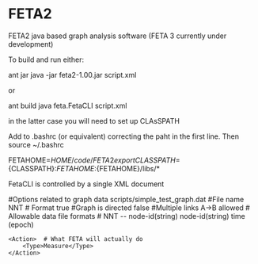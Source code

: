 FETA2
=====

FETA2 java based graph analysis software (FETA 3 currently under development)

To build and run either:

ant jar
java -jar feta2-1.00.jar script.xml

or

ant build
java feta.FetaCLI script.xml

in the latter case you will need to set up CLAsSPATH

Add to .bashrc (or equivalent) correcting the paht in the first line.
Then source ~/.bashrc

FETAHOME=${HOME}/code/FETA2
export CLASSPATH=${CLASSPATH}:${FETAHOME}:${FETAHOME}/libs/*




FetaCLI is controlled by a single XML document

<FetaOptions>
    <DataFile>  #Options related to graph data
        <Name>scripts/simple_test_graph.dat</Name>  #File name
        <Format>NNT</Format>   # Format
        <Directed>true</Directed>       #Graph is directed
        <Complex>false</Complex>        #Multiple links A->B allowed
    </DataFile>
# Allowable data file formats
# NNT -- node-id(string) node-id(string) time (epoch)    


    <Action>  # What FETA will actually do
        <Type>Measure</Type>
    </Action>
</FetaOptions>

